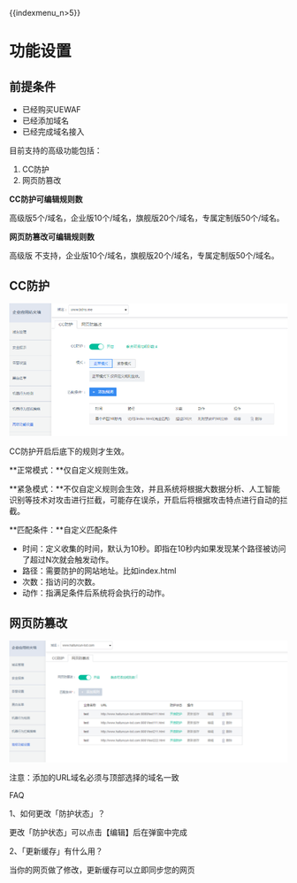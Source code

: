 {{indexmenu_n>5}}

# 功能设置

## 前提条件

  - 已经购买UEWAF
  - 已经添加域名
  - 已经完成域名接入

目前支持的高级功能包括：

1.  CC防护
2.  网页防篡改

**CC防护可编辑规则数**

高级版5个/域名，企业版10个/域名，旗舰版20个/域名，专属定制版50个/域名。

**网页防篡改可编辑规则数**

高级版 <wrap em>不支持</wrap>，企业版10个/域名，旗舰版20个/域名，专属定制版50个/域名。

## CC防护

![](/images/opintro/cc.png)

CC防护开启后底下的规则才生效。

**正常模式：**仅自定义规则生效。

**紧急模式：**不仅自定义规则会生效，并且系统将根据大数据分析、人工智能识别等技术对攻击进行拦截，可能存在误杀，开启后将根据攻击特点进行自动的拦截。

**匹配条件：**自定义匹配条件

  - 时间：定义收集的时间，默认为10秒。即指在10秒内如果发现某个路径被访问了超过N次就会触发动作。
  - 路径：需要防护的网站地址。比如index.html
  - 次数：指访问的次数。
  - 动作：指满足条件后系统将会执行的动作。

## 网页防篡改

![](/images/opintro/网页防篡改.png)

<wrap em>注意：添加的URL域名必须与顶部选择的域名一致</wrap>

FAQ

1、如何更改「防护状态」？

更改「防护状态」可以点击【编辑】后在弹窗中完成

2、「更新缓存」有什么用？

当你的网页做了修改，更新缓存可以立即同步您的网页
